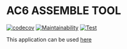 # AC6 ASSEMBLE TOOL

[![codecov](https://codecov.io/gh/tooppoo/ac6_assemble_tool/graph/badge.svg?token=UI0MDSP0F0)](https://codecov.io/gh/tooppoo/ac6_assemble_tool)
[![Maintainability](https://api.codeclimate.com/v1/badges/536880bc414395f71b2f/maintainability)](https://codeclimate.com/github/tooppoo/ac6_assemble_tool/maintainability)
[![Test](https://github.com/tooppoo/ac6_assemble_tool/actions/workflows/test.yml/badge.svg?branch=main)](https://github.com/tooppoo/ac6_assemble_tool/actions/workflows/test.yml)

This application can be used [here](https://tooppoo.github.io/ac6_assemble_tool/)
